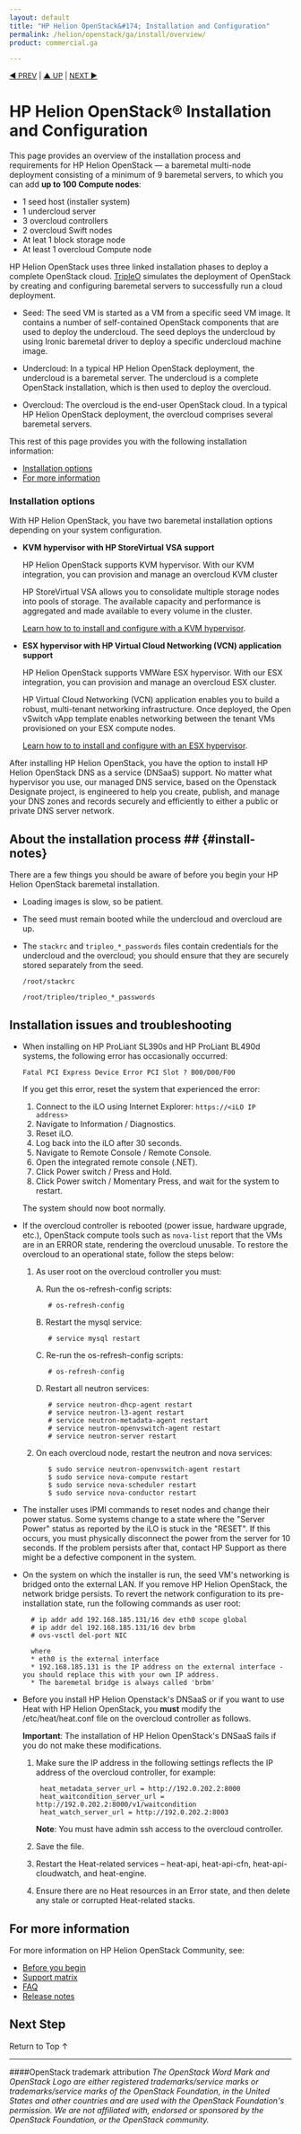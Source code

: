 ```yaml
---
layout: default
title: "HP Helion OpenStack&#174; Installation and Configuration"
permalink: /helion/openstack/ga/install/overview/
product: commercial.ga

---
```

<!--UNDER REVISION-->


<script>

function PageRefresh {
onLoad="window.refresh"
}

PageRefresh();

</script>

<p style="font-size: small;"> <a href="/helion/openstack/support-matrix/">&#9664; PREV</a> | <a href="/helion/openstack/">&#9650; UP</a> | <a href="/helion/openstack/install/prereqs/">NEXT &#9654;</a> </p>

# HP Helion OpenStack&#174; Installation and Configuration
This page provides an overview of the installation process and requirements for  HP Helion OpenStack &mdash; a baremetal multi-node deployment consisting of a minimum of 9 baremetal servers, to which you can add **up to 100 Compute nodes**:


* 1 seed host (installer system)
* 1 undercloud server
* 3 overcloud controllers
* 2 overcloud Swift nodes
* At leat 1 block storage node 
* At least 1 overcloud Compute node 

HP Helion OpenStack uses three linked installation phases to deploy a complete OpenStack cloud. <a href ="https://wiki.openstack.org/wiki/TripleO">TripleO</a> simulates the deployment of OpenStack by creating and configuring baremetal servers to successfully run a cloud deployment. 

* Seed: The seed VM is started as a VM from a specific seed VM image. It contains a number of self-contained OpenStack components that are used to deploy the undercloud. The seed deploys the undercloud by using Ironic baremetal driver to deploy a specific undercloud machine image.

* Undercloud: In a typical HP Helion OpenStack deployment, the undercloud is a baremetal server. The undercloud is a complete OpenStack installation, which is then used to deploy the overcloud.

* Overcloud: The overcloud is the end-user OpenStack cloud. In a typical HP Helion OpenStack deployment, the overcloud comprises several baremetal servers.

This rest of this page provides you with the following installation information:

* [Installation options](#installation-options)
* [For more information](#for-more-information)

### Installation options
With HP Helion OpenStack, you have two baremetal installation options depending on your system configuration.

* **KVM hypervisor with HP StoreVirtual VSA support**

    HP Helion OpenStack supports KVM hypervisor. With our KVM integration, you  can provision and manage an overcloud KVM cluster

    HP StoreVirtual VSA allows you to consolidate multiple storage nodes into pools of storage. The available capacity and performance is aggregated and made available to every volume in the cluster. 

    [Learn how to to install and configure with a KVM hypervisor](/helion/openstack/install/kvm). 

* **ESX hypervisor with HP Virtual Cloud Networking (VCN) application support**

    HP Helion OpenStack supports VMWare ESX hypervisor. With our ESX integration, you can provision and manage an overcloud ESX cluster.

    HP Virtual Cloud Networking (VCN) application enables you to build a robust, multi-tenant networking infrastructure. Once deployed, the Open vSwitch vApp template enables networking between the tenant VMs provisioned on your ESX compute nodes.

    [Learn how to to install and configure with an ESX hypervisor](/helion/openstack/install/esx/).  

After installing HP Helion OpenStack, you have the option to install HP Helion OpenStack DNS as a service (DNSaaS) support. No matter what hypervisor you use, our managed DNS service, based on the Openstack Designate project, is engineered to help you create, publish, and manage your DNS zones and records securely and efficiently to either a public or private DNS server network.

## About the installation process ## {#install-notes}

There are a few things you should be aware of before you begin your HP Helion OpenStack baremetal installation.

* Loading images is slow, so be patient.

* The seed must remain booted while the undercloud and overcloud are up.

* The `stackrc` and `tripleo_*_passwords` files contain credentials for the undercloud and the overcloud; you should ensure that they are securely stored separately from the seed.
 
    `/root/stackrc`

    `/root/tripleo/tripleo_*_passwords`

## Installation issues and troubleshooting 
* When installing on HP ProLiant SL390s and HP ProLiant BL490d systems, the following error has occasionally occurred:

    `Fatal PCI Express Device Error PCI Slot ?
     B00/D00/F00`

     If you get this error, reset the system that experienced the error:

    1. Connect to the iLO using Internet Explorer:
        `https://<iLO IP address>`
    2. Navigate to Information / Diagnostics.
    3. Reset iLO.
    4. Log back into the iLO after 30 seconds.
    5. Navigate to Remote Console / Remote Console.
    6. Open the integrated remote console (.NET).
    7. Click Power switch / Press and Hold.
    8. Click Power switch / Momentary Press, and wait for the system to restart.

    The system should now boot normally.

* If the overcloud controller is rebooted (power issue, hardware upgrade, etc.), OpenStack compute tools such as `nova-list` report that the VMs are in an ERROR state, rendering the overcloud unusable. To restore the overcloud to an operational state, follow the steps below:
  1. As user root on the overcloud controller you must:
  
        A. Run the os-refresh-config scripts:

            # os-refresh-config

        B. Restart the mysql service:

            # service mysql restart

        C. Re-run the os-refresh-config scripts:

            # os-refresh-config

        D. Restart all neutron services:

            # service neutron-dhcp-agent restart
            # service neutron-l3-agent restart
            # service neutron-metadata-agent restart
            # service neutron-openvswitch-agent restart
            # service neutron-server restart

  2. On each overcloud node, restart the neutron and nova services:
  
            $ sudo service neutron-openvswitch-agent restart
            $ sudo service nova-compute restart
            $ sudo service nova-scheduler restart
            $ sudo service nova-conductor restart


* The installer uses IPMI commands to reset nodes and change their power status. Some systems change to a state where the "Server Power" status as reported by the iLO is stuck in the "RESET". If this occurs, you must physically disconnect the power from the server for 10 seconds. If the problem persists after that, contact HP Support as there might be a defective component in the system.

* On the system on which the installer is run, the seed VM's networking is bridged onto the external LAN. If you remove HP Helion OpenStack, the network bridge persists. To revert the network configuration to its pre-installation state, run the following commands as user root: 

        # ip addr add 192.168.185.131/16 dev eth0 scope global
        # ip addr del 192.168.185.131/16 dev brbm
        # ovs-vsctl del-port NIC

        where
        * eth0 is the external interface
        * 192.168.185.131 is the IP address on the external interface - you should replace this with your own IP address.
        * The baremetal bridge is always called 'brbm'

* Before you install HP Helion Openstack's DNSaaS or if you want to use Heat with HP Helion OpenStack, you **must** modify the /etc/heat/heat.conf file on the overcloud controller as follows.

    **Important**: The installation of HP Helion OpenStack's DNSaaS fails if you do not make these modifications.

    1. Make sure the IP address in the following settings reflects the IP address of the overcloud controller, for example:
    
            heat_metadata_server_url = http://192.0.202.2:8000
            heat_waitcondition_server_url = http://192.0.202.2:8000/v1/waitcondition
            heat_watch_server_url = http://192.0.202.2:8003

        **Note**: You must have admin ssh access to the overcloud controller.

    2. Save the file.
    3. Restart the Heat-related services &ndash; heat-api, heat-api-cfn, heat-api-cloudwatch, and heat-engine.

    4. Ensure there are no Heat resources in an Error state, and then delete any stale or corrupted Heat-related stacks.



## For more information

For more information on HP Helion OpenStack Community, see:

* [Before you begin](/helion/openstack/ga/install/prereqs/) 
* [Support matrix](/helion/openstack/ga/support-matrix/) 
* [FAQ](/helion/openstack/ga/faq/) 
* [Release notes](/helion/openstack/ga/release-notes/) 


## Next Step



<a href="#top" style="padding:14px 0px 14px 0px; text-decoration: none;"> Return to Top &#8593; </a>

----
####OpenStack trademark attribution
*The OpenStack Word Mark and OpenStack Logo are either registered trademarks/service marks or trademarks/service marks of the OpenStack Foundation, in the United States and other countries and are used with the OpenStack Foundation's permission. We are not affiliated with, endorsed or sponsored by the OpenStack Foundation, or the OpenStack community.*
